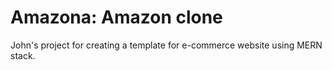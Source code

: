 # Amazona: Amazon clone

John's project for creating a template for e-commerce website using MERN stack.